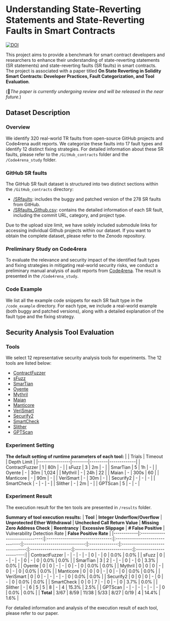 # Understanding State-Reverting Statements and State-Reverting Faults in Smart Contracts
[![DOI](https://zenodo.org/badge/DOI/10.5281/zenodo.11889080.svg)](https://doi.org/10.5281/zenodo.11889080)

This project aims to provide a benchmark for smart contract developers and researchers to enhance their understanding of  state-reverting statements (SR statements) and state-reverting faults (SR faults) in smart contracts.
The project is associated with a paper titled <b>On State Reverting in Solidity Smart Contracts: Developer Practices, Fault Categorization, and Tool Evaluation</b>.

(🌟<i>The paper is currently undergoing review and will be released in the near future</i>.)


## Dataset Description 
### Overview
We identify 320 real-world TR faults from open-source GitHub projects and Code4rena audit reports. We categorize these faults into 17 fault types and identify 12 distinct fixing strategies.
For detailed information about these SR faults, please refer to the `/GitHub_contracts` folder and the `/Code4rena_study` folder.

### GitHub SR faults
The GitHub SR fault dataset is structured into two distinct sections within the `/GitHub_contracts` directory:
+ [/SRfaults](/contracts/machine_auditable_faults): includes the buggy and patched version of the 278 SR faults from GitHub.
+ [/SRfaults_Github.csv](/contracts/SRfaults_Github.csv): contains the detailed information of each SR fault, including the commit URL, category, and project type.

Due to the upload size limit, we have solely included submodule links for accessing individual Github projects within our dataset. If you want to obtain the complete dataset, please refer to the Zenodo repository.

### Preliminary Study on Code4rera
To evaluate the relevance and security impact of the identified fault types and fixing strategies in mitigating real-world security risks, we conduct a preliminary manual analysis of audit reports from [Code4rena](https://code4rena.com).
The result is presented in the `/Code4rena_study`.


### Code Example
We list all the example code snippets for each SR fault type in the `/code_example` directory. 
For each type, we include a real-world example (both buggy and patched versions), along with a detailed explanation of the fault type and the fixing strategy.


## Security Analysis Tool Evaluation
### Tools
We select 12 representative security analysis tools for experiments. The 12 tools are listed below:
* [ContractFuzzer](https://github.com/duytai/sFuzz](https://github.com/gongbell/ContractFuzzer))
* [sFuzz](https://github.com/duytai/sFuzz)
* [SmarTian](https://github.com/SoftSec-KAIST/Smartian)
* [Oyente](https://github.com/enzymefinance/oyente)
* [Mythril](https://github.com/ConsenSys/mythril)
* [Maian](https://github.com/ivicanikolicsg/MAIAN) 
* [Manticore](https://github.com/trailofbits/manticore)
* [VeriSmart](https://github.com/kupl/VeriSmart-public)
* [Securify2](https://github.com/eth-sri/securify2)
* [SmartCheck](https://github.com/smartdec/smartcheck)
* [Slither](https://github.com/crytic/slither)
* [GPTScan](https://github.com/GPTScan/GPTScan)

### Experiment Setting
 
**The default setting of runtime parameters of each tool:**
|                | Trials | Timeout | Depth Limit |
|----------------|--------|---------|-------------|
| ContractFuzzer | 1      | 80h     | -           |
| sFuzz          | 3      | 2m      | -           |
| SmarTian       | 5      | 1h      | -           |
| Oyente         | -      | 30m     | 1,024       |
| Mythril        | -      | 24h     | 22          |
| Maian          | -      | 300s    | 60          |
| Manticore      | -      | 90m     | -           |
| VeriSmart      | -      | 30m     | -           |
| Securify2      | -      | -       | -           |
| SmartCheck     | -      | -       | -           |
| Slither        | -      | 2m      | -           |
| GPTScan        | 5      | -       | -           |


### Experiment Result
The execution result for the ten tools are presented in `/results` folder.

**Summary of tool execution results:**
 | **Tool**   | **Integer Underflow/Overflow** | **Unprotected Ether Withdrawal** | **Unchecked Call Return Value** | **Missing Zero Address Check** | **Reentrancy** | **Excessive Slippage** | **# False Positive** | Vulnerability Detection Rate | **False Positive Rate** |
|------------|:------------------------------:|:--------------------------------:|:-------------------------------:|:------------------------------:|:--------------:|:-------------------------------:|:--------------------:|:----------------------------:|:-----------------------:|
| ContractFuzzer    |                -               |                 -                |                -                |                -               |        0       |                -                |           0          |             0.0%             |           0.0%          |
| sFuzz      |                0               |                 -                |                -                |                -               |        0       |                -                |           0          |             0.0%             |           0.0%          |
| SmarTian   |                3               |                 2                |                -                |                -               |        0       |                -                |           0          |             3.3%             |           0.0%          |
| Oyente     |                0               |                 0                |                -                |                -               |        0       |                -                |           0          |             0.0%             |           0.0%          |
| Mythril    |                0               |                 0                |                0                |                -               |        0       |                -                |           0          |             0.0%             |           0.0%          |
| Manticore  |                0               |                 0                |                0                |                -               |        0       |                -                |           0          |             0.0%             |           0.0%          |
| VeriSmart  |                0               |                 0                |                -                |                -               |        -       |                -                |           0          |             0.0%             |           0.0%          |
| Securify2  |                0               |                 0                |                0                |                -               |        0       |                -                |           0          |             0.0%             |           0.0%          |
| SmartCheck |                0               |                 0                |                7                |                -               |        0       |                -                |           0          |             3.7%             |           0.0%          |
| Slither    |                -               |                 6                |                5                |                5               |        8       |                -                |           4          |             15.3%            |           2.5%          |
| GPTScan   |                -               |                 -                |                -                |                -               |        -       |                -                |           0          |             0.0%             |           0.0%          |
| **Total**  |              3/67              |               8/59               |              11/38              |              5/33              |      8/27      |               0/19               |           4          |             14.4%            |           1.6%          |


For detailed information and analysis of the execution result of each tool, please refer to our paper. 
